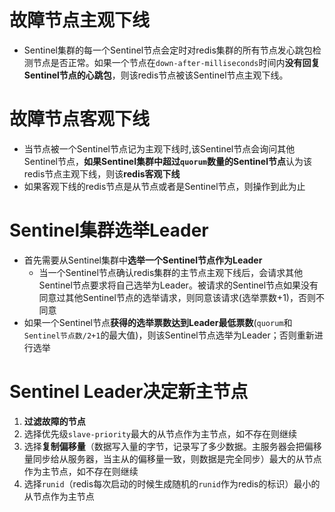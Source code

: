 # 故障节点主观下线
- Sentinel集群的每一个Sentinel节点会定时对redis集群的所有节点发心跳包检测节点是否正常。如果一个节点在`down-after-milliseconds`时间内**没有回复Sentinel节点的心跳包**，则该redis节点被该Sentinel节点主观下线。
# 故障节点客观下线
- 当节点被一个Sentinel节点记为主观下线时,该Sentinel节点会询问其他Sentinel节点，**如果Sentinel集群中超过`quorum`数量的Sentinel节点**认为该redis节点主观下线，则该**redis客观下线**
- 如果客观下线的redis节点是从节点或者是Sentinel节点，则操作到此为止
# Sentinel集群选举Leader
- 首先需要从Sentinel集群中**选举一个Sentinel节点作为Leader**
	- 当一个Sentinel节点确认redis集群的主节点主观下线后，会请求其他Sentinel节点要求将自己选举为Leader。被请求的Sentinel节点如果没有同意过其他Sentinel节点的选举请求，则同意该请求(选举票数+1)，否则不同意
- 如果一个Sentinel节点**获得的选举票数达到Leader最低票数**(`quorum`和`Sentinel节点数/2+1`的最大值)，则该Sentinel节点选举为Leader；否则重新进行选举

# Sentinel Leader决定新主节点
1.  **过滤故障的节点**
2.  选择优先级`slave-priority`最大的从节点作为主节点，如不存在则继续
3.  选择**复制偏移量**（数据写入量的字节，记录写了多少数据。主服务器会把偏移量同步给从服务器，当主从的偏移量一致，则数据是完全同步）最大的从节点作为主节点，如不存在则继续
4.  选择`runid`（redis每次启动的时候生成随机的`runid`作为redis的标识）最小的从节点作为主节点